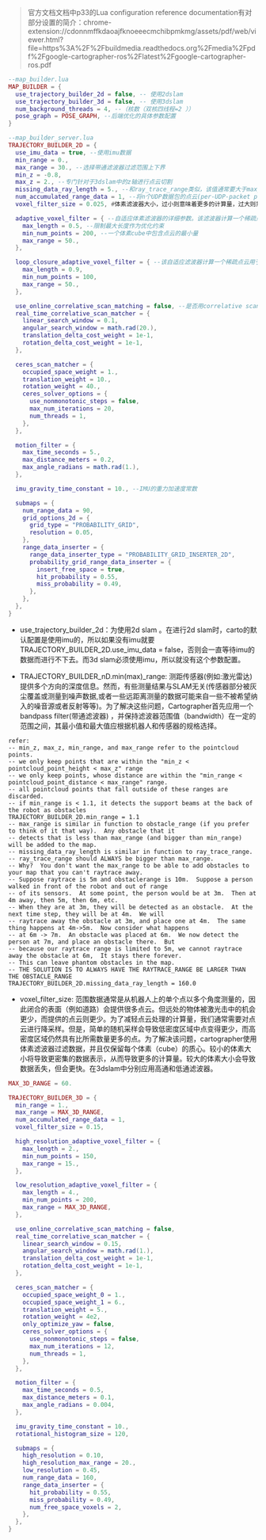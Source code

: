 > 官方文档文档中p33的Lua configuration reference documentation有对部分设置的简介：chrome-extension://cdonnmffkdaoajfknoeeecmchibpmkmg/assets/pdf/web/viewer.html?file=https%3A%2F%2Fbuildmedia.readthedocs.org%2Fmedia%2Fpdf%2Fgoogle-cartographer-ros%2Flatest%2Fgoogle-cartographer-ros.pdf


```lua
--map_builder.lua
MAP_BUILDER = {
  use_trajectory_builder_2d = false, -- 使用2dslam
  use_trajectory_builder_3d = false, -- 使用3dslam
  num_background_threads = 4, --（核数（双核四线程=2 ））
  pose_graph = POSE_GRAPH, --后端优化的具体参数配置
}
```
```lua
--map_builder_server.lua
TRAJECTORY_BUILDER_2D = {
  use_imu_data = true, --使用imu数据
  min_range = 0.,   
  max_range = 30., --选择带通滤波器过滤范围上下界
  min_z = -0.8,
  max_z = 2., --专门针对于3dslam中的z轴进行点云切割
  missing_data_ray_length = 5., --和ray_trace_range类似，该值通常要大于max_range
  num_accumulated_range_data = 1, --将n个UDP数据包的点云(per-UDP-packet point clouds)合成一个大的点云
  voxel_filter_size = 0.025, #体素滤波器大小，过小则意味着更多的计算量，过大则意味着部分数据可能丢失。该滤波器在裁剪数据后会立即应用到范围数据上

  adaptive_voxel_filter = { --自适应体素滤波器的详细参数。该滤波器计算一个稀疏点云用于进行匹配
    max_length = 0.5, --限制最大长度作为优化约束
    min_num_points = 200, --一个体素cube中包含点云的最小量
    max_range = 50., 
  },

  loop_closure_adaptive_voxel_filter = { --该自适应滤波器计算一个稀疏点云用于回环检测
    max_length = 0.9,
    min_num_points = 100,
    max_range = 50.,
  },

  use_online_correlative_scan_matching = false, --是否用correlative scan matcher给Ceres生成一个良好的优化起点
  real_time_correlative_scan_matcher = {
    linear_search_window = 0.1,
    angular_search_window = math.rad(20.),
    translation_delta_cost_weight = 1e-1,
    rotation_delta_cost_weight = 1e-1,
  },

  ceres_scan_matcher = {  
    occupied_space_weight = 1.,
    translation_weight = 10.,
    rotation_weight = 40.,
    ceres_solver_options = {
      use_nonmonotonic_steps = false,
      max_num_iterations = 20,
      num_threads = 1,
    },
  },

  motion_filter = {
    max_time_seconds = 5.,
    max_distance_meters = 0.2,
    max_angle_radians = math.rad(1.),
  },

  imu_gravity_time_constant = 10., --IMU的重力加速度常数

  submaps = {
    num_range_data = 90,
    grid_options_2d = {
      grid_type = "PROBABILITY_GRID",
      resolution = 0.05,
    },
    range_data_inserter = {
      range_data_inserter_type = "PROBABILITY_GRID_INSERTER_2D",
      probability_grid_range_data_inserter = {
        insert_free_space = true,
        hit_probability = 0.55,
        miss_probability = 0.49,
      },
    },
  },
}
```

* use_trajectory_builder_2d：为使用2d slam 。在进行2d slam时，carto的默认配置是使用imu的，所以如果没有imu就要TRAJECTORY_BUILDER_2D.use_imu_data = false，否则会一直等待imu的数据而进行不下去。而3d slam必须使用imu，所以就没有这个参数配置。

* TRAJECTORY_BUILDER_nD.min(max)_range: 测距传感器(例如:激光雷达)提供多个方向的深度信息。然而，有些测量结果与SLAM无关(传感器部分被灰尘覆盖或测量到噪声数据,或者一些远距离测量的数据可能来自一些不被希望纳入的噪音源或者反射等等)。为了解决这些问题，Cartographer首先应用一个bandpass filter(带通滤波器) ，并保持滤波器范围值（bandwidth）在一定的范围之间，其最小值和最大值应根据机器人和传感器的规格选择。



```
refer:
-- min_z, max_z, min_range, and max_range refer to the pointcloud points.
-- we only keep points that are within the "min_z < pointcloud_point_height < max_z" range
-- we only keep points, whose distance are within the "min_range < pointcloud_point_distance < max_range" range.
-- all pointcloud points that fall outside of these ranges are discarded.
-- if min_range is < 1.1, it detects the support beams at the back of the robot as obstacles
TRAJECTORY_BUILDER_2D.min_range = 1.1
-- max_range is similar in function to obstacle_range (if you prefer to think of it that way).  Any obstacle that it
-- detects that is less than max_range (and bigger than min_range) will be added to the map.
-- missing_data_ray_length is similar in function to ray_trace_range.  
-- ray_trace_range should ALWAYS be bigger than max_range.
-- Why?  You don't want the max_range to be able to add obstacles to your map that you can't raytrace away.
-- Suppose raytrace is 5m and obstaclerange is 10m.  Suppose a person walked in front of the robot and out of range 
-- of its sensors.  At some point, the person would be at 3m.  Then at 4m away, then 5m, then 6m, etc.
-- When they are at 3m, they will be detected as an obstacle.  At the next time step, they will be at 4m.  We will 
-- raytrace away the obstacle at 3m, and place one at 4m.  The same thing happens at 4m->5m.  Now consider what happens
-- at 6m -> 7m.  An obstacle was placed at 6m.  We now detect the person at 7m, and place an obstacle there.  But 
-- because our raytrace range is limited to 5m, we cannot raytrace away the obstacle at 6m,  It stays there forever.
-- This can leave phantom obstacles in the map.  
-- THE SOLUTION IS TO ALWAYS HAVE THE RAYTRACE_RANGE BE LARGER THAN THE OBSTACLE_RANGE  
TRAJECTORY_BUILDER_2D.missing_data_ray_length = 160.0
```

* voxel_filter_size: 范围数据通常是从机器人上的单个点以多个角度测量的，因此闭合的表面（例如道路）会提供很多点云。但远处的物体被激光击中的机会更少，而提供的点云则更少。为了减轻点云处理的计算量，我们通常需要对点云进行降采样。但是，简单的随机采样会导致低密度区域中点变得更少，而高密度区域仍然具有比所需数量更多的点。为了解决该问题，cartographer使用体素滤波器过滤数据，并且仅保留每个体素（cube）的质心。较小的体素大小将导致更密集的数据表示，从而导致更多的计算量。较大的体素大小会导致数据丢失，但会更快。在3dslam中分别应用高通和低通滤波器。

```lua
MAX_3D_RANGE = 60.

TRAJECTORY_BUILDER_3D = {
  min_range = 1.,
  max_range = MAX_3D_RANGE,
  num_accumulated_range_data = 1,
  voxel_filter_size = 0.15,

  high_resolution_adaptive_voxel_filter = {
    max_length = 2.,
    min_num_points = 150,
    max_range = 15.,
  },

  low_resolution_adaptive_voxel_filter = {
    max_length = 4.,
    min_num_points = 200,
    max_range = MAX_3D_RANGE,
  },

  use_online_correlative_scan_matching = false,
  real_time_correlative_scan_matcher = {
    linear_search_window = 0.15,
    angular_search_window = math.rad(1.),
    translation_delta_cost_weight = 1e-1,
    rotation_delta_cost_weight = 1e-1,
  },

  ceres_scan_matcher = {
    occupied_space_weight_0 = 1.,
    occupied_space_weight_1 = 6.,
    translation_weight = 5.,
    rotation_weight = 4e2,
    only_optimize_yaw = false,
    ceres_solver_options = {
      use_nonmonotonic_steps = false,
      max_num_iterations = 12,
      num_threads = 1,
    },
  },

  motion_filter = {
    max_time_seconds = 0.5,
    max_distance_meters = 0.1,
    max_angle_radians = 0.004,
  },

  imu_gravity_time_constant = 10.,
  rotational_histogram_size = 120,

  submaps = {
    high_resolution = 0.10,
    high_resolution_max_range = 20.,
    low_resolution = 0.45,
    num_range_data = 160,
    range_data_inserter = {
      hit_probability = 0.55,
      miss_probability = 0.49,
      num_free_space_voxels = 2,
    },
  },
}
```
